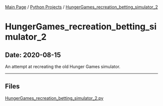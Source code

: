 [Main Page](/) / [Python Projects](/python) / [HungerGames_recreation_betting_simulator_2](/python/2020-05-19_User_Posts)

# HungerGames_recreation_betting_simulator_2

## Date: 2020-08-15

An attempt at recreating the old Hunger Games simulator.

-----

## Files

[HungerGames_recreation_betting_simulator_2.py](HungerGames_recreation_betting_simulator_2.py)